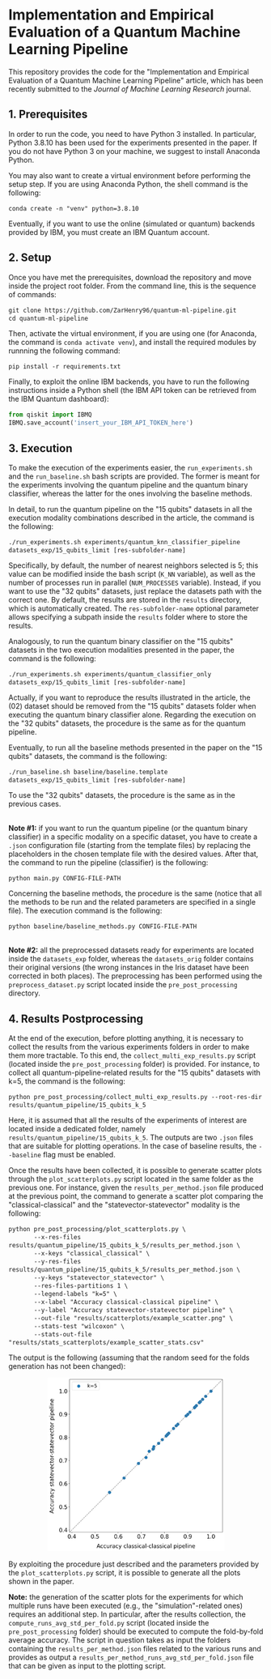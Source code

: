 # Implementation and Empirical Evaluation of a Quantum Machine Learning Pipeline
This repository provides the code for the "Implementation and Empirical Evaluation of a Quantum Machine Learning Pipeline" article, which has been recently submitted to the _Journal of Machine Learning Research_ journal.

## 1. Prerequisites
In order to run the code, you need to have Python 3 installed. In particular, Python 3.8.10 has been used for the experiments presented in the paper. If you do not have Python 3 on your machine, we suggest to install Anaconda Python.

You may also want to create a virtual environment before performing the setup step. If you are using Anaconda Python, the shell command is the following:
```shell
conda create -n "venv" python=3.8.10
```

Eventually, if you want to use the online (simulated or quantum) backends provided by IBM, you must create an IBM Quantum account.


## 2. Setup
Once you have met the prerequisites, download the repository and move inside the project root folder. From the command line, this is the sequence of commands:
```shell
git clone https://github.com/ZarHenry96/quantum-ml-pipeline.git
cd quantum-ml-pipeline
```

Then, activate the virtual environment, if you are using one (for Anaconda, the command is `conda activate venv`), and install the required modules by runnning the following command:
```shell
pip install -r requirements.txt
```

Finally, to exploit the online IBM backends, you have to run the following instructions inside a Python shell (the IBM API token can be retrieved from the IBM Quantum dashboard):
```python
from qiskit import IBMQ
IBMQ.save_account('insert_your_IBM_API_TOKEN_here')
```

## 3. Execution
To make the execution of the experiments easier, the `run_experiments.sh` and the `run_baseline.sh` bash scripts are provided. The former is meant for the experiments involving the quantum pipeline and the quantum binary classifier, whereas the latter for the ones involving the baseline methods.

In detail, to run the quantum pipeline on the "15 qubits" datasets in all the execution modality combinations described in the article, the command is the following:
```shell
./run_experiments.sh experiments/quantum_knn_classifier_pipeline datasets_exp/15_qubits_limit [res-subfolder-name]
```
Specifically, by default, the number of nearest neighbors selected is 5; this value can be modified inside the bash script (`K_NN` variable), as well as the number of processes run in parallel (`NUM_PROCESSES` variable). Instead, if you want to use the "32 qubits" datasets, just replace the datasets path with the correct one. By default, the results are stored in the `results` directory, which is automatically created. The `res-subfolder-name` optional parameter allows specifying a subpath inside the `results` folder where to store the results.

Analogously, to run the quantum binary classifier on the "15 qubits" datasets in the two execution modalities presented in the paper, the command is the following:
```shell
./run_experiments.sh experiments/quantum_classifier_only datasets_exp/15_qubits_limit [res-subfolder-name]
```
Actually, if you want to reproduce the results illustrated in the article, the (02) dataset should be removed from the "15 qubits" datasets folder when executing the quantum binary classifier alone. Regarding the execution on the "32 qubits" datasets, the procedure is the same as for the quantum pipeline.

Eventually, to run all the baseline methods presented in the paper on the "15 qubits" datasets, the command is the following:
```shell
./run_baseline.sh baseline/baseline.template datasets_exp/15_qubits_limit [res-subfolder-name]
```
To use the "32 qubits" datasets, the procedure is the same as in the previous cases.

\
**Note #1:** if you want to run the quantum pipeline (or the quantum binary classifier) in a specific modality on a specific dataset, you have to create a `.json` configuration file (starting from the template files) by replacing the placeholders in the chosen template file with the desired values. After that, the command to run the pipeline (classifier) is the following:
```shell
python main.py CONFIG-FILE-PATH
```
Concerning the baseline methods, the procedure is the same (notice that all the methods to be run and the related parameters are specified in a single file). The execution command is the following:
```shell
python baseline/baseline_methods.py CONFIG-FILE-PATH
```
\
**Note #2:** all the preprocessed datasets ready for experiments are located inside the `datasets_exp` folder, whereas the `datasets_orig` folder contains their original versions (the wrong instances in the Iris dataset have been corrected in both places). The preprocessing has been performed using the `preprocess_dataset.py` script located inside the `pre_post_processing` directory.

## 4. Results Postprocessing
At the end of the execution, before plotting anything, it is necessary to collect the results from the various experiments folders in order to make them more tractable. To this end, the `collect_multi_exp_results.py` script (located inside the `pre_post_processing` folder) is provided. For instance, to collect all quantum-pipeline-related results for the "15 qubits" datasets with k=5, the command is the following:
```shell
python pre_post_processing/collect_multi_exp_results.py --root-res-dir results/quantum_pipeline/15_qubits_k_5
```
Here, it is assumed that all the results of the experiments of interest are located inside a dedicated folder, namely `results/quantum_pipeline/15_qubits_k_5`. The outputs are two `.json` files that are suitable for plotting operations. In the case of baseline results, the `--baseline` flag must be enabled.

Once the results have been collected, it is possible to generate scatter plots through the `plot_scatterplots.py` script located in the same folder as the previous one. For instance, given the `results_per_method.json` file produced at the previous point, the command to generate a scatter plot comparing the "classical-classical" and the "statevector-statevector" modality is the following:
```shell
python pre_post_processing/plot_scatterplots.py \
       --x-res-files results/quantum_pipeline/15_qubits_k_5/results_per_method.json \
       --x-keys "classical_classical" \
       --y-res-files results/quantum_pipeline/15_qubits_k_5/results_per_method.json \
       --y-keys "statevector_statevector" \
       --res-files-partitions 1 \
       --legend-labels "k=5" \
       --x-label "Accuracy classical-classical pipeline" \
       --y-label "Accuracy statevector-statevector pipeline" \
       --out-file "results/scatterplots/example_scatter.png" \
       --stats-test "wilcoxon" \
       --stats-out-file "results/stats_scatterplots/example_scatter_stats.csv"
```
The output is the following (assuming that the random seed for the folds generation has not been changed):
<p align="center">
       <img src="resources/example_scatter.png" alt="Example scatter plot" width="350"/>
</p>

By exploiting the procedure just described and the parameters provided by the `plot_scatterplots.py` script, it is possible to generate all the plots shown in the paper.

**Note:** the generation of the scatter plots for the experiments for which multiple runs have been executed (e.g., the "simulation"-related ones) requires an additional step. In particular, after the results collection, the `compute_runs_avg_std_per_fold.py` script (located inside the `pre_post_processing` folder) should be executed to compute the fold-by-fold average accuracy. The script in question takes as input the folders containing the `results_per_method.json` files related to the various runs and provides as output a `results_per_method_runs_avg_std_per_fold.json` file that can be given as input to the plotting script.
